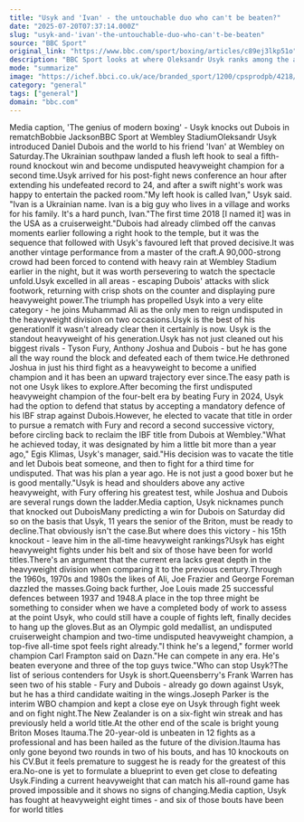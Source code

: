```yaml
---
title: "Usyk and 'Ivan' - the untouchable duo who can't be beaten?"
date: "2025-07-20T07:37:14.000Z"
slug: "usyk-and-'ivan'-the-untouchable-duo-who-can't-be-beaten"
source: "BBC Sport"
original_link: "https://www.bbc.com/sport/boxing/articles/c89ej3lkp51o"
description: "BBC Sport looks at where Oleksandr Usyk ranks among the all-time heavyweight greats and who in the current generation could beat him."
mode: "summarize"
image: "https://ichef.bbci.co.uk/ace/branded_sport/1200/cpsprodpb/4218/live/1c1548a0-653e-11f0-8dbd-f3d32ebd3327.jpg"
category: "general"
tags: ["general"]
domain: "bbc.com"
---
```

Media caption, 'The genius of modern boxing' - Usyk knocks out Dubois in rematchBobbie JacksonBBC Sport at Wembley StadiumOleksandr Usyk introduced Daniel Dubois and the world to his friend 'Ivan' at Wembley on Saturday.The Ukrainian southpaw landed a flush left hook to seal a fifth-round knockout win and become undisputed heavyweight champion for a second time.Usyk arrived for his post-fight news conference an hour after extending his undefeated record to 24, and after a swift night's work was happy to entertain the packed room."My left hook is called Ivan," Usyk said. "Ivan is a Ukrainian name. Ivan is a big guy who lives in a village and works for his family. It's a hard punch, Ivan."The first time 2018 [I named it] was in the USA as a cruiserweight."Dubois had already climbed off the canvas moments earlier following a right hook to the temple, but it was the sequence that followed with Usyk's favoured left that proved decisive.It was another vintage performance from a master of the craft.A 90,000-strong crowd had been forced to contend with heavy rain at Wembley Stadium earlier in the night, but it was worth persevering to watch the spectacle unfold.Usyk excelled in all areas - escaping Dubois' attacks with slick footwork, returning with crisp shots on the counter and displaying pure heavyweight power.The triumph has propelled Usyk into a very elite category - he joins Muhammad Ali as the only men to reign undisputed in the heavyweight division on two occasions.Usyk is the best of his generationIf it wasn't already clear then it certainly is now. Usyk is the standout heavyweight of his generation.Usyk has not just cleaned out his biggest rivals - Tyson Fury, Anthony Joshua and Dubois - but he has gone all the way round the block and defeated each of them twice.He dethroned Joshua in just his third fight as a heavyweight to become a unified champion and it has been an upward trajectory ever since.The easy path is not one Usyk likes to explore.After becoming the first undisputed heavyweight champion of the four-belt era by beating Fury in 2024, Usyk had the option to defend that status by accepting a mandatory defence of his IBF strap against Dubois.However, he elected to vacate that title in order to pursue a rematch with Fury and record a second successive victory, before circling back to reclaim the IBF title from Dubois at Wembley."What he achieved today, it was designated by him a little bit more than a year ago," Egis Klimas, Usyk's manager, said."His decision was to vacate the title and let Dubois beat someone, and then to fight for a third time for undisputed. That was his plan a year ago. He is not just a good boxer but he is good mentally."Usyk is head and shoulders above any active heavyweight, with Fury offering his greatest test, while Joshua and Dubois are several rungs down the ladder.Media caption, Usyk nicknames punch that knocked out DuboisMany predicting a win for Dubois on Saturday did so on the basis that Usyk, 11 years the senior of the Briton, must be ready to decline.That obviously isn't the case.But where does this victory - his 15th knockout - leave him in the all-time heavyweight rankings?Usyk has eight heavyweight fights under his belt and six of those have been for world titles.There's an argument that the current era lacks great depth in the heavyweight division when comparing it to the previous century.Through the 1960s, 1970s and 1980s the likes of Ali, Joe Frazier and George Foreman dazzled the masses.Going back further, Joe Louis made 25 successful defences between 1937 and 1948.A place in the top three might be something to consider when we have a completed body of work to assess at the point Usyk, who could still have a couple of fights left, finally decides to hang up the gloves.But as an Olympic gold medallist, an undisputed cruiserweight champion and two-time undisputed heavyweight champion, a top-five all-time spot feels right already."I think he's a legend," former world champion Carl Frampton said on Dazn."He can compete in any era. He's beaten everyone and three of the top guys twice."Who can stop Usyk?The list of serious contenders for Usyk is short.Queensberry's Frank Warren has seen two of his stable - Fury and Dubois - already go down against Usyk, but he has a third candidate waiting in the wings.Joseph Parker is the interim WBO champion and kept a close eye on Usyk through fight week and on fight night.The New Zealander is on a six-fight win streak and has previously held a world title.At the other end of the scale is bright young Briton Moses Itauma.The 20-year-old is unbeaten in 12 fights as a professional and has been hailed as the future of the division.Itauma has only gone beyond two rounds in two of his bouts, and has 10 knockouts on his CV.But it feels premature to suggest he is ready for the greatest of this era.No-one is yet to formulate a blueprint to even get close to defeating Usyk.Finding a current heavyweight that can match his all-round game has proved impossible and it shows no signs of changing.Media caption, Usyk has fought at heavyweight eight times - and six of those bouts have been for world titles